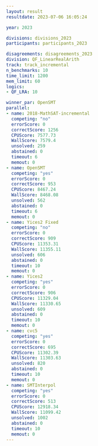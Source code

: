 ```yaml
---
layout: result
resultdate: 2023-07-06 16:05:24

year: 2023

divisions: divisions_2023
participants: participants_2023

disagreements: disagreements_2023
division: QF_LinearRealArith
track: track_incremental
n_benchmarks: 10
time_limit: 1200
mem_limit: 60
logics:
- QF_LRA: 10

winner_par: OpenSMT
parallel:
- name: 2018-MathSAT-incremental
  competing: "no"
  errorScore: 0
  correctScore: 1256
  CPUScore: 7577.73
  WallScore: 7579.4
  unsolved: 259
  abstained: 0
  timeout: 6
  memout: 0
- name: OpenSMT
  competing: "yes"
  errorScore: 0
  correctScore: 953
  CPUScore: 8467.24
  WallScore: 8468.08
  unsolved: 562
  abstained: 0
  timeout: 6
  memout: 0
- name: Yices2 Fixed
  competing: "no"
  errorScore: 0
  correctScore: 909
  CPUScore: 11353.31
  WallScore: 11355.11
  unsolved: 606
  abstained: 0
  timeout: 10
  memout: 0
- name: Yices2
  competing: "yes"
  errorScore: 0
  correctScore: 906
  CPUScore: 11329.04
  WallScore: 11330.65
  unsolved: 609
  abstained: 0
  timeout: 10
  memout: 0
- name: cvc5
  competing: "yes"
  errorScore: 0
  correctScore: 695
  CPUScore: 11302.39
  WallScore: 11303.63
  unsolved: 820
  abstained: 0
  timeout: 10
  memout: 0
- name: SMTInterpol
  competing: "yes"
  errorScore: 0
  correctScore: 513
  CPUScore: 12918.34
  WallScore: 11099.42
  unsolved: 1002
  abstained: 0
  timeout: 10
  memout: 0
---
```

